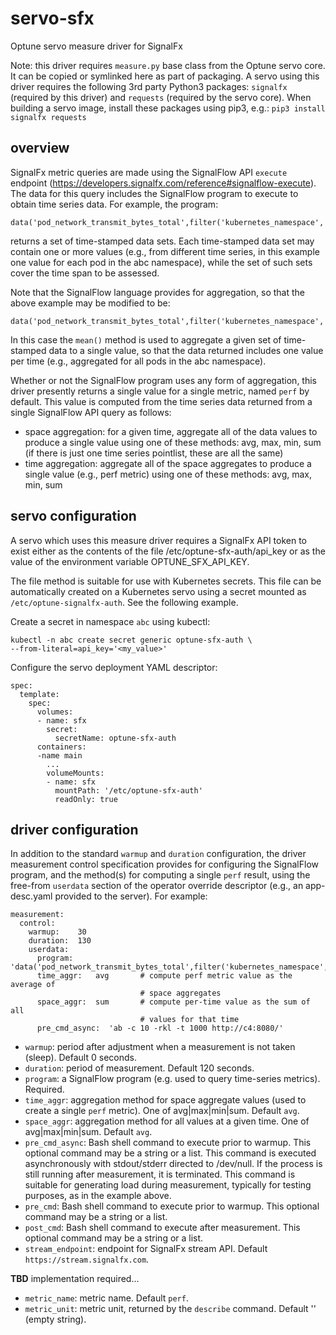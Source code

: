 # servo-sfx
Optune servo measure driver for SignalFx

Note: this driver requires `measure.py` base class from the Optune servo core. It can be copied or symlinked here as part of packaging.  A servo using this driver requires the following 3rd party Python3 packages:  `signalfx` (required by this driver) and `requests` (required by the servo core).  When building a servo image, install these packages using pip3, e.g.:  `pip3 install signalfx requests`

## overview

SignalFx metric queries are made using the SignalFlow API `execute` endpoint (<https://developers.signalfx.com/reference#signalflow-execute>).  The data for this query includes the SignalFlow program to execute to obtain time series data.  For example, the program:
```
data('pod_network_transmit_bytes_total',filter('kubernetes_namespace','abc')).publish()
```
returns a set of time-stamped data sets.  Each time-stamped data set may contain one or more values (e.g., from different time series, in this example one value for each pod in the abc namespace), while the set of such sets cover the time span to be assessed.

Note that the SignalFlow language provides for aggregation, so that the above example may be modified to be:
```
data('pod_network_transmit_bytes_total',filter('kubernetes_namespace','abc')).mean().publish()
```
In this case the `mean()` method is used to aggregate a given set of time-stamped data to a single value, so that the data returned includes one value per time (e.g., aggregated for all pods in the abc namespace).

Whether or not the SignalFlow program uses any form of aggregation, this driver presently returns a single value for a single metric, named `perf` by default.  This value is computed from the time series data returned from a single SignalFlow API query as follows:

* space aggregation:  for a given time, aggregate all of the data values to produce a single value using one of these methods:  avg, max, min, sum (if there is just one time series pointlist, these are all the same)
* time aggregation:  aggregate all of the space aggregates to produce a single value (e.g., perf metric) using one of these methods:  avg, max, min, sum

## servo configuration

A servo which uses this measure driver requires a SignalFx API token to exist either as the contents of the file /etc/optune-sfx-auth/api_key or as the value of the environment variable OPTUNE_SFX_API_KEY.

The file method is suitable for use with Kubernetes secrets.  This file can be automatically created on a Kubernetes servo using a secret mounted as `/etc/optune-signalfx-auth`.  See the following example.

Create a secret in namespace `abc` using kubectl:
```
kubectl -n abc create secret generic optune-sfx-auth \
--from-literal=api_key='<my_value>'
```

Configure the servo deployment YAML descriptor:
```
spec:
  template:
    spec:
      volumes:
      - name: sfx
        secret:
          secretName: optune-sfx-auth   
      containers:
      -name main
        ...
        volumeMounts:
        - name: sfx
          mountPath: '/etc/optune-sfx-auth'
          readOnly: true               
```

## driver configuration

In addition to the standard `warmup` and `duration` configuration, the driver measurement control specification provides for configuring the SignalFlow program, and the method(s) for computing a single `perf` result, using the free-from `userdata` section of the operator override descriptor (e.g., an app-desc.yaml provided to the server).  For example:

```
measurement:
  control:
    warmup:    30
    duration:  130
    userdata:
      program:  'data('pod_network_transmit_bytes_total',filter('kubernetes_namespace','abc')).mean().publish()'
      time_aggr:   avg       # compute perf metric value as the average of
                             # space aggregates
      space_aggr:  sum       # compute per-time value as the sum of all
                             # values for that time
      pre_cmd_async:  'ab -c 10 -rkl -t 1000 http://c4:8080/'
```

* `warmup`:  period after adjustment when a measurement is not taken (sleep).  Default 0 seconds.
* `duration`:  period of measurement.  Default 120 seconds.
* `program`: a SignalFlow program (e.g. used to query time-series metrics).  Required. 
* `time_aggr`:  aggregation method for space aggregate values (used to create a single `perf` metric).  One of avg|max|min|sum.  Default `avg`.
* `space_aggr`:  aggregation method for all values at a given time.  One of avg|max|min|sum.  Default `avg`.
* `pre_cmd_async`:  Bash shell command to execute prior to warmup.  This optional command may be a string or a list.  This command is executed asynchronously with stdout/stderr directed to /dev/null.  If the process is still running after measurement, it is terminated.  This command is suitable for generating load during measurement, typically for testing purposes, as in the example above.
* `pre_cmd`:  Bash shell command to execute prior to warmup.  This optional command may be a string or a list.
* `post_cmd`:  Bash shell command to execute after measurement.  This optional command may be a string or a list.
* `stream_endpoint`:  endpoint for SignalFx stream API.  Default `https://stream.signalfx.com`.

**TBD** implementation required...
* `metric_name`:  metric name.  Default `perf`.
* `metric_unit`:  metric unit, returned by the `describe` command.  Default '' (empty string).
